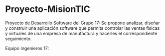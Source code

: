 # Proyecto-MisionTIC
Proyecto de Desarrollo  Software del Grupo 17: Se propone analizar, diseñar y construir una aplicación software que permita controlar las ventas físicas y virtuales de una empresa de manufactura y hacerles el correspondiente seguimiento.

Equipo Ingenieros 17:


